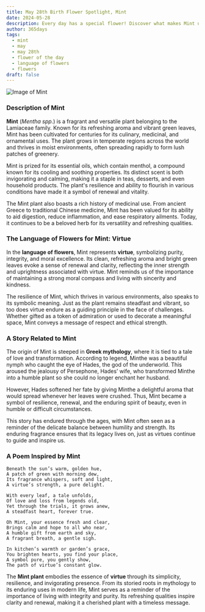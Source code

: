```yaml
---
title: May 28th Birth Flower Spotlight, Mint
date: 2024-05-28
description: Every day has a special flower! Discover what makes Mint unique as today’s birth flower and its symbolic meaning.
author: 365days
tags:
  - mint
  - may
  - may 28th
  - flower of the day
  - language of flowers
  - flowers
draft: false
---
```


![Image of Mint](https://cdn.pixabay.com/photo/2019/08/21/14/55/mint-4421249_640.jpg#center)


### Description of Mint

**Mint** (_Mentha spp._) is a fragrant and versatile plant belonging to the Lamiaceae family. Known for its refreshing aroma and vibrant green leaves, Mint has been cultivated for centuries for its culinary, medicinal, and ornamental uses. The plant grows in temperate regions across the world and thrives in moist environments, often spreading rapidly to form lush patches of greenery.

Mint is prized for its essential oils, which contain menthol, a compound known for its cooling and soothing properties. Its distinct scent is both invigorating and calming, making it a staple in teas, desserts, and even household products. The plant's resilience and ability to flourish in various conditions have made it a symbol of renewal and vitality.

The Mint plant also boasts a rich history of medicinal use. From ancient Greece to traditional Chinese medicine, Mint has been valued for its ability to aid digestion, reduce inflammation, and ease respiratory ailments. Today, it continues to be a beloved herb for its versatility and refreshing qualities.

### The Language of Flowers for Mint: Virtue

In the **language of flowers**, Mint represents **virtue**, symbolizing purity, integrity, and moral excellence. Its clean, refreshing aroma and bright green leaves evoke a sense of renewal and clarity, reflecting the inner strength and uprightness associated with virtue. Mint reminds us of the importance of maintaining a strong moral compass and living with sincerity and kindness.

The resilience of Mint, which thrives in various environments, also speaks to its symbolic meaning. Just as the plant remains steadfast and vibrant, so too does virtue endure as a guiding principle in the face of challenges. Whether gifted as a token of admiration or used to decorate a meaningful space, Mint conveys a message of respect and ethical strength.

### A Story Related to Mint

The origin of Mint is steeped in **Greek mythology**, where it is tied to a tale of love and transformation. According to legend, Minthe was a beautiful nymph who caught the eye of Hades, the god of the underworld. This aroused the jealousy of Persephone, Hades’ wife, who transformed Minthe into a humble plant so she could no longer enchant her husband.

However, Hades softened her fate by giving Minthe a delightful aroma that would spread whenever her leaves were crushed. Thus, Mint became a symbol of resilience, renewal, and the enduring spirit of beauty, even in humble or difficult circumstances.

This story has endured through the ages, with Mint often seen as a reminder of the delicate balance between humility and strength. Its enduring fragrance ensures that its legacy lives on, just as virtues continue to guide and inspire us.

### A Poem Inspired by Mint

```
Beneath the sun’s warm, golden hue,  
A patch of green with morning dew,  
Its fragrance whispers, soft and light,  
A virtue’s strength, a pure delight.  

With every leaf, a tale unfolds,  
Of love and loss from legends old,  
Yet through the trials, it grows anew,  
A steadfast heart, forever true.  

Oh Mint, your essence fresh and clear,  
Brings calm and hope to all who near,  
A humble gift from earth and sky,  
A fragrant breath, a gentle sigh.  

In kitchen’s warmth or garden’s grace,  
You brighten hearts, you find your place,  
A symbol pure, you gently show,  
The path of virtue’s constant glow.  
```

The **Mint plant** embodies the essence of **virtue** through its simplicity, resilience, and invigorating presence. From its storied roots in mythology to its enduring uses in modern life, Mint serves as a reminder of the importance of living with integrity and purity. Its refreshing qualities inspire clarity and renewal, making it a cherished plant with a timeless message.


